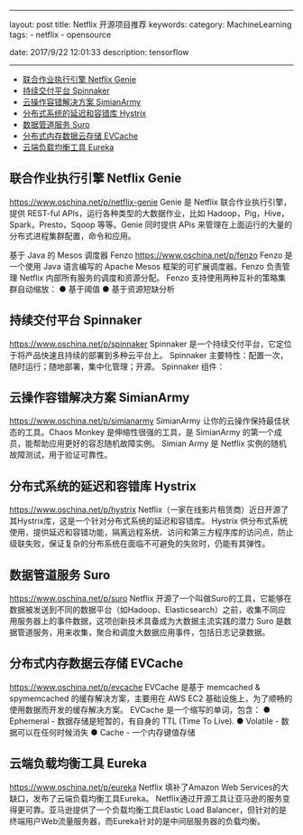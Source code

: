 
---
layout:     post
title:      Netflix 开源项目推荐
keywords:
category:   MachineLearning
tags:
      - netflix
      - opensource

date:        2017/9/22 12:01:33
description: tensorflow

---
<!-- TOC -->

- [联合作业执行引擎 Netflix Genie](#联合作业执行引擎-netflix-genie)
- [持续交付平台 Spinnaker](#持续交付平台-spinnaker)
- [云操作容错解决方案 SimianArmy](#云操作容错解决方案-simianarmy)
- [分布式系统的延迟和容错库 Hystrix](#分布式系统的延迟和容错库-hystrix)
- [数据管道服务 Suro](#数据管道服务-suro)
- [分布式内存数据云存储 EVCache](#分布式内存数据云存储-evcache)
- [云端负载均衡工具 Eureka](#云端负载均衡工具-eureka)

<!-- /TOC -->

## 联合作业执行引擎 Netflix Genie
https://www.oschina.net/p/netflix-genie
Genie 是 Netflix 联合作业执行引擎，提供 REST-ful APIs，运行各种类型的大数据作业，比如 Hadoop，Pig，Hive，Spark，Presto，Sqoop 等等。Genie 同时提供 APis 来管理在上面运行的大量的分布式进程集群配置，命令和应用。

基于 Java 的 Mesos 调度器 Fenzo
https://www.oschina.net/p/fenzo
Fenzo 是一个使用 Java 语言编写的 Apache Mesos 框架的可扩展调度器。Fenzo 负责管理 Netflix 内部所有服务的调度和资源分配。
Fenzo 支持使用两种互补的策略集群自动缩放：
  ● 基于阈值
  ● 基于资源短缺分析

## 持续交付平台 Spinnaker
https://www.oschina.net/p/spinnaker
Spinnaker 是一个持续交付平台，它定位于将产品快速且持续的部署到多种云平台上。
Spinnaker 主要特性：配置一次，随时运行；随地部署，集中化管理；开源。
Spinnaker 组件：


## 云操作容错解决方案 SimianArmy
https://www.oschina.net/p/simianarmy
SimianArmy 让你的云操作保持最佳状态的工具。Chaos Monkey 是伸缩性很强的工具，是 SimianArmy 的第一个成员，能帮助应用更好的容忍随机故障实例。
Simian Army 是 Netflix 实例的随机故障测试，用于验证可靠性。

## 分布式系统的延迟和容错库 Hystrix
https://www.oschina.net/p/hystrix
Netflix（一家在线影片租赁商）近日开源了其Hystrix库，这是一个针对分布式系统的延迟和容错库。
Hystrix 供分布式系统使用，提供延迟和容错功能，隔离远程系统、访问和第三方程序库的访问点，防止级联失败，保证复杂的分布系统在面临不可避免的失败时，仍能有其弹性。


## 数据管道服务 Suro
https://www.oschina.net/p/suro
Netflix 开源了一个叫做Suro的工具，它能够在数据被发送到不同的数据平台（如Hadoop、Elasticsearch）之前，收集不同应用服务器上的事件数据，这项创新技术具备成为大数据主流实践的潜力
Suro 是数据管道服务，用来收集，聚合和调度大数据应用事件，包括日志记录数据。


## 分布式内存数据云存储 EVCache
https://www.oschina.net/p/evcache
EVCache 是基于 memcached & spymemcached 的缓存解决方案，主要用在 AWS EC2 基础设施上，为了顺畅的使用数据而开发的缓存解决方案。 
EVCache 是一个缩写的单词，包含：
  ● Ephemeral  - 数据存储是短暂的，有自身的 TTL (Time To Live).
  ● Volatile  - 数据可以在任何时候消失
  ● Cache - 一个内存键值存储

## 云端负载均衡工具 Eureka
https://www.oschina.net/p/eureka
Netflix 填补了Amazon Web Services的大缺口，发布了云端负载均衡工具Eureka。
Netflix通过开源工具让亚马逊的服务变得更可靠。亚马逊提供了一个负载均衡工具Elastic Load Balancer，但针对的是终端用户Web流量服务器，而Eureka针对的是中间层服务器的负载均衡。

